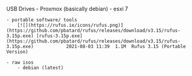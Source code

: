 USB Drives
	- Proxmox (basically debian)
	- esxi 7
	
	- portable software/ tools
		[![](https://rufus.ie/icons/rufus.png)](https://github.com/pbatard/rufus/releases/download/v3.15/rufus-3.15p.exe) [rufus-3.15p.exe](https://github.com/pbatard/rufus/releases/download/v3.15/rufus-3.15p.exe)            2021-08-03 11:39  1.1M  Rufus 3.15 (Portable Version)
		
	- raw isos
		- debian (latest)
		